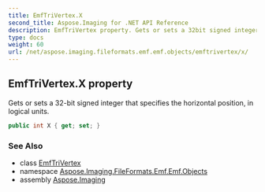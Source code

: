 ```yaml
---
title: EmfTriVertex.X
second_title: Aspose.Imaging for .NET API Reference
description: EmfTriVertex property. Gets or sets a 32bit signed integer that specifies the horizontal position in logical units
type: docs
weight: 60
url: /net/aspose.imaging.fileformats.emf.emf.objects/emftrivertex/x/
---
```

## EmfTriVertex.X property

Gets or sets a 32-bit signed integer that specifies the horizontal position, in logical units.

```csharp
public int X { get; set; }
```

### See Also

* class [EmfTriVertex](../)
* namespace [Aspose.Imaging.FileFormats.Emf.Emf.Objects](../../emftrivertex/)
* assembly [Aspose.Imaging](../../../)


